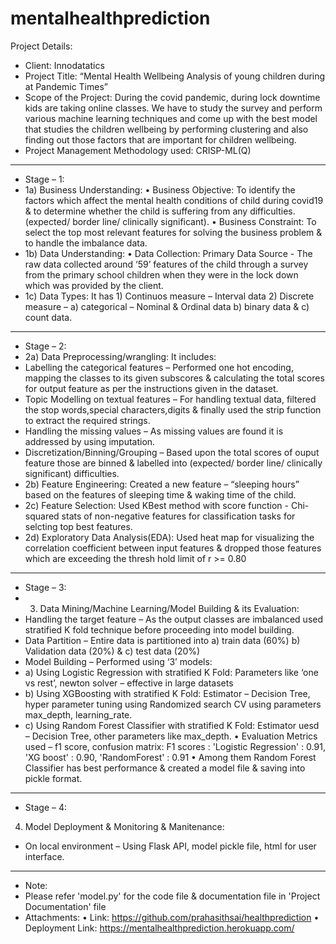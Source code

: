 # mentalhealthprediction
Project Details: 
* Client: Innodatatics
* Project Title:  “Mental Health Wellbeing Analysis of young children during at Pandemic Times”
* Scope of the Project: During the covid pandemic, during lock downtime kids are taking online classes. We have to study the survey and perform various machine learning techniques and come up with the best model that studies the children wellbeing by performing clustering and also finding out those factors that are important for children wellbeing. 
* Project Management Methodology used: CRISP-ML(Q)
***********************************************************************************************************************************************************************
* Stage – 1:
* 1a) Business Understanding:
•	Business Objective: To identify the factors which affect the mental health conditions of child during covid19 & to determine whether the child is suffering from any difficulties. (expected/ border line/ clinically significant).
•	Business Constraint: To select the top most relevant features for solving the business problem & to handle the imbalance data.
* 1b) Data Understanding:
•	Data Collection: Primary Data Source - The raw data collected around ‘59’ features of the child through a survey from the primary school children when they were in the lock down which was provided by the client. 
* 1c) Data Types: It has 1) Continuos measure – Interval data 2) Discrete measure – a) categorical – Nominal & Ordinal data b) binary data & c) count data.
***********************************************************************************************************************************************************************
* Stage – 2:
* 2a) Data Preprocessing/wrangling: It includes:
* Labelling the categorical features – Performed one hot encoding, mapping the classes to its given subscores & calculating the total scores for  output feature as per the instructions given in the dataset.
* Topic Modelling on textual features – For handling textual data, filtered the stop words,special characters,digits & finally used the strip function to extract the required strings.
* Handling the missing values – As missing values are found it is addressed by using imputation.
* Discretization/Binning/Grouping – Based upon the total scores of ouput feature those are binned & labelled into (expected/ border line/ clinically significant) difficulties.
* 2b) Feature Engineering: 
Created a new feature – “sleeping hours” based on the features of sleeping time & waking time of the child.
* 2c) Feature Selection: Used KBest method with score function - Chi-squared stats of non-negative features for classification tasks for selcting top best features.
* 2d) Exploratory Data Analysis(EDA): Used heat map for visualizing the correlation coefficient between input features & dropped those features which are exceeding the thresh hold limit of r >= 0.80
*********************************************************************************************************************************************************************** 
* Stage – 3:
* 3) Data Mining/Machine Learning/Model Building & its Evaluation:
* Handling the target feature – As the output classes are imbalanced used stratified K fold technique before proceeding into model building.
* Data Partition – Entire data is partitioned into a) train data (60%) b) Validation data (20%) & c) test data (20%)
* Model Building – Performed using ‘3’ models:
* a)	Using Logistic Regression with stratified K Fold:
Parameters like ‘one vs rest’, newton solver – effective in large datasets
* b)	Using XGBoosting with stratified K Fold:
Estimator – Decision Tree, hyper parameter tuning using Randomized search CV using parameters max_depth, learning_rate.
* c)	Using Random Forest Classifier with stratified K Fold:
Estimator uesd – Decision Tree, other parameters like max_depth.
•	Evaluation Metrics  used – f1 score, confusion matrix:
F1 scores : 'Logistic Regression' : 0.91, 'XG boost' : 0.90, 'RandomForest' : 0.91
•	Among them Random Forest Classifier has best performance & created a model file & saving into pickle format.
***********************************************************************************************************************************************************************
* Stage – 4:
4) Model Deployment & Monitoring & Manitenance:
* On local environment – Using Flask API, model pickle file, html for user interface.
***********************************************************************************************************************************************************************
* Note:
* Please refer 'model.py' for the code file & documentation file in 'Project Documentation' file
* Attachments:
•	Link: https://github.com/prahasithsai/healthprediction
•	Deployment Link: https://mentalhealthprediction.herokuapp.com/


